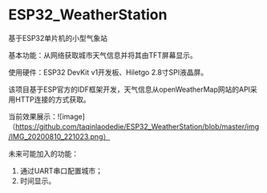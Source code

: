 # ESP32_WeatherStation
基于ESP32单片机的小型气象站

基本功能：从网络获取城市天气信息并将其由TFT屏幕显示。

使用硬件：ESP32 DevKit v1开发板、Hiletgo 2.8寸SPI液晶屏。

该项目基于ESP官方的IDF框架开发，天气信息从openWeatherMap网站的API采用HTTP连接的方式获取。

当前效果展示：![image]（https://github.com/taqinlaodedie/ESP32_WeatherStation/blob/master/img/IMG_20200810_221023.png）

未来可能加入的功能：
  1. 通过UART串口配置城市；
  2. 时间显示。
